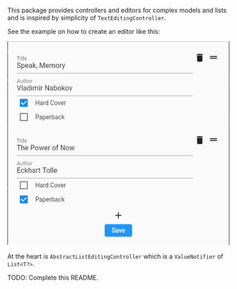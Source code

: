 This package provides controllers and editors for complex models and lists
and is inspired by simplicity of `TextEditingController`.

See the example on how to create an editor like this:

![Screenshot of a book editor](example/book-editor.png)

At the heart is `AbstractListEditingController` which is a `ValueNotifier` of `List<T?>`.

TODO: Complete this README.
